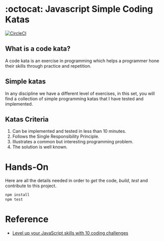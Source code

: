 # :octocat: Javascript Simple Coding Katas
[![CircleCI](https://circleci.com/gh/ernestohs/javascript.katas.simple.svg?style=svg&circle-token=b793fe2331d698e25cdac28c9a2427c06ae39431)](https://app.circleci.com/pipelines/github/ernestohs/javascript.katas.simple)

## What is a code kata?
A code kata is an exercise in programming which helps a programmer hone their skills through practice and repetition.

## Simple katas
In any discipline we have a different level of exercises, in this set, you will find a collection of simple programming katas that I have tested and implemented.

## Katas Criteria

1. Can be implemented and tested in less than 10 minutes.
2. Follows the Single Responsibility Principle.
3. Illustrates a common but interesting programming problem.
4. The solution is well known.

# Hands-On

Here are all the details needed in order to *get* the code, *build*, *test* and contribute to this project.

```sh
npm install
npm test
```

# Reference
- [Level up your JavaScript skills with 10 coding challenges](https://www.educative.io/blog/level-up-javascript-coding-challenge)
